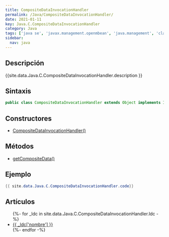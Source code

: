 ```yaml
---
title: CompositeDataInvocationHandler
permalink: /Java/CompositeDataInvocationHandler/
date: 2021-01-11
key: Java.C.CompositeDataInvocationHandler
category: Java
tags: ['java se', 'javax.management.openmbean', 'java.management', 'clase java', 'Java 1.6']
sidebar: 
  nav: java
---
```


## Descripción
{{site.data.Java.C.CompositeDataInvocationHandler.description }}

## Sintaxis
~~~java
public class CompositeDataInvocationHandler extends Object implements InvocationHandler
~~~

## Constructores
* [CompositeDataInvocationHandler()](/Java/CompositeDataInvocationHandler/CompositeDataInvocationHandler/)

## Métodos
* [getCompositeData()](/Java/CompositeDataInvocationHandler/getCompositeData/)

## Ejemplo
~~~java
{{ site.data.Java.C.CompositeDataInvocationHandler.code}}
~~~

## Artículos
<ul>
{%- for _ldc in site.data.Java.C.CompositeDataInvocationHandler.ldc -%}
   <li>
       <a href="{{_ldc['url'] }}">{{ _ldc['nombre'] }}</a>
   </li>
{%- endfor -%}
</ul>
